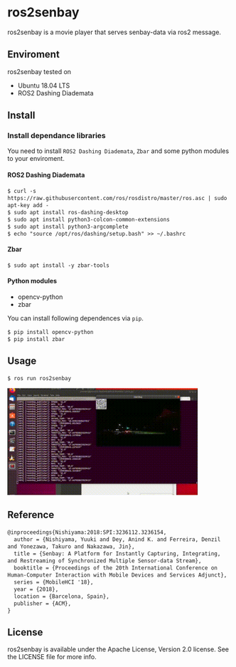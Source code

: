 # ros2senbay
ros2senbay is a movie player that serves senbay-data via ros2 message.

## Enviroment
ros2senbay tested on
- Ubuntu 18.04 LTS
- ROS2 Dashing Diademata

## Install
### Install dependance libraries

You need to install `ROS2 Dashing Diademata`, `Zbar` and some python modules to your enviroment.

#### ROS2 Dashing Diademata
```
$ curl -s https://raw.githubusercontent.com/ros/rosdistro/master/ros.asc | sudo apt-key add -
$ sudo apt install ros-dashing-desktop
$ sudo apt install python3-colcon-common-extensions
$ sudo apt install python3-argcomplete
$ echo "source /opt/ros/dashing/setup.bash" >> ~/.bashrc
```

#### Zbar
```
$ sudo apt install -y zbar-tools
```
#### Python modules
- opencv-python
- zbar

You can install following dependences via `pip`.

```
$ pip install opencv-python
$ pip install zbar
```

## Usage

```sh
$ ros run ros2senbay
```
![example](./assets/capture.gif)

## Reference

```
@inproceedings{Nishiyama:2018:SPI:3236112.3236154,
  author = {Nishiyama, Yuuki and Dey, Anind K. and Ferreira, Denzil and Yonezawa, Takuro and Nakazawa, Jin},
  title = {Senbay: A Platform for Instantly Capturing, Integrating, and Restreaming of Synchronized Multiple Sensor-data Stream},
  booktitle = {Proceedings of the 20th International Conference on Human-Computer Interaction with Mobile Devices and Services Adjunct},
  series = {MobileHCI '18},
  year = {2018},
  location = {Barcelona, Spain},
  publisher = {ACM},
}
```

## License
ros2senbay is available under the Apache License, Version 2.0 license. See the LICENSE file for more info.